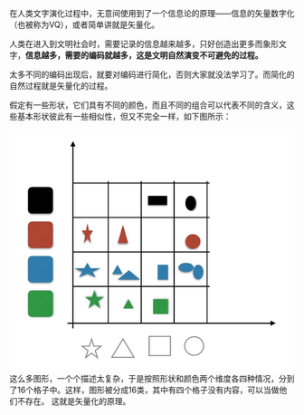 在人类文字演化过程中，无意间使用到了一个信息论的原理——信息的矢量数字化（也被称为VQ），或者简单讲就是矢量化。

人类在进入到文明社会时，需要记录的信息越来越多，只好创造出更多而象形文字，**信息越多，需要的编码就越多，这是文明自然演变不可避免的过程。**

太多不同的编码出现后，就要对编码进行简化，否则大家就没法学习了。而简化的自然过程就是矢量化的过程。

假定有一些形状，它们具有不同的颜色，而且不同的组合可以代表不同的含义，这些基本形状彼此有一些相似性，但又不完全一样，如下图所示：

![](/de-dao/wu-519b-xin-xi-lun/images/1.jpg)
这么多图形，一个个描述太复杂，于是按照形状和颜色两个维度各四种情况，分到了16个格子中。这样，图形被分成16类，其中有四个格子没有内容，可以当做他们不存在。
这就是矢量化的原理。

